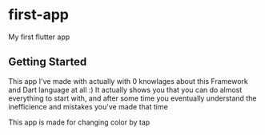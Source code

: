 # first-app

My first flutter app

## Getting Started

This app I've made with actually with 0 knowlages about this Framework and Dart language at all :)
It actually shows you that you can do almost everything to start with,
and after some time you eventually understand the inefficience and mistakes you've made that time

This app is made for changing color by tap
